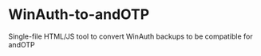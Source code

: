 # WinAuth-to-andOTP
Single-file HTML/JS tool to convert WinAuth backups to be compatible for andOTP
